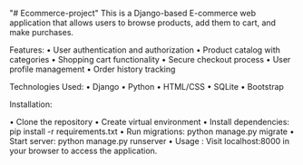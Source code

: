 "# Ecommerce-project" This is a Django-based E-commerce web application that allows users to browse products, add them to cart, and make purchases.

Features:
 • User authentication and authorization
 • Product catalog with categories
 • Shopping cart functionality
 •  Secure checkout process
 •  User profile management
 •  Order history tracking

Technologies Used:
 •  Django
 •  Python
 •  HTML/CSS
 •  SQLite
 •  Bootstrap

Installation:

 • Clone the repository
 •  Create virtual environment
 •  Install dependencies: pip install -r requirements.txt
 •  Run migrations: python manage.py migrate
 •  Start server: python manage.py runserver
 •  Usage  : Visit localhost:8000 in your browser to access the application.

